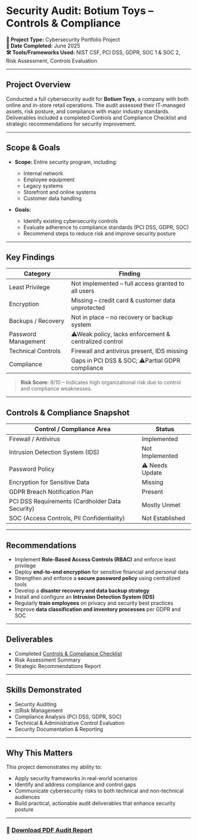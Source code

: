 # Security Audit: Botium Toys – Controls & Compliance

**📌 Project Type:** Cybersecurity Portfolio Project  
**📅 Date Completed:** June 2025  
**🛠️ Tools/Frameworks Used:** NIST CSF, PCI DSS, GDPR, SOC 1 & SOC 2, Risk Assessment, Controls Evaluation

---

## Project Overview

Conducted a full cybersecurity audit for **Botium Toys**, a company with both online and in-store retail operations. The audit assessed their IT-managed assets, risk posture, and compliance with major industry standards. Deliverables included a completed Controls and Compliance Checklist and strategic recommendations for security improvement.

---

## Scope & Goals

- **Scope:** Entire security program, including:
  - Internal network
  - Employee equipment
  - Legacy systems
  - Storefront and online systems
  - Customer data handling

- **Goals:**
  - Identify existing cybersecurity controls
  - Evaluate adherence to compliance standards (PCI DSS, GDPR, SOC)
  - Recommend steps to reduce risk and improve security posture

---

## Key Findings

| Category                      | Finding                                                |
|------------------------------|---------------------------------------------------------|
| Least Privilege           | Not implemented – full access granted to all users   |
| Encryption                | Missing – credit card & customer data unprotected     |
| Backups / Recovery        | Not in place – no recovery or backup system          |
| Password Management     | ⚠Weak policy, lacks enforcement & centralized control  |
| Technical Controls        | Firewall and antivirus present, IDS missing         |
| Compliance                | Gaps in PCI DSS & SOC; ⚠Partial GDPR compliance     |

> **Risk Score:** 8/10 – Indicates high organizational risk due to control and compliance weaknesses.

---

## Controls & Compliance Snapshot

| Control / Compliance Area                          | Status           |
|----------------------------------------------------|------------------|
| Firewall / Antivirus                               | Implemented    |
| Intrusion Detection System (IDS)                   | Not Implemented |
| Password Policy                                    | ⚠ Needs Update   |
| Encryption for Sensitive Data                      | Missing        |
| GDPR Breach Notification Plan                      | Present        |
| PCI DSS Requirements (Cardholder Data Security)    | Mostly Unmet   |
| SOC (Access Controls, PII Confidentiality)         | Not Established|

---

## Recommendations

- Implement **Role-Based Access Controls (RBAC)** and enforce least privilege
- Deploy **end-to-end encryption** for sensitive financial and personal data
- Strengthen and enforce a **secure password policy** using centralized tools
- Develop a **disaster recovery and data backup strategy**
- Install and configure an **Intrusion Detection System (IDS)**
- Regularly **train employees** on privacy and security best practices
- Improve **data classification and inventory processes** per GDPR and SOC

---

## Deliverables

- Completed [Controls & Compliance Checklist](https://github.com/jpulak/securityAudit/blob/a4ff083ceb182ee582a909083894b72b127d6db0/Controls%20and%20compliance%20checklist.pdf)
- Risk Assessment Summary
- Strategic Recommendations Report


---

## Skills Demonstrated

- Security Auditing  
- ⚖Risk Management  
- Compliance Analysis (PCI DSS, GDPR, SOC)  
- Technical & Administrative Control Evaluation  
- Security Documentation & Reporting  

---

## Why This Matters

This project demonstrates my ability to:
- Apply security frameworks in real-world scenarios  
- Identify and address compliance and control gaps  
- Communicate cybersecurity risks to both technical and non-technical audiences  
- Build practical, actionable audit deliverables that enhance security posture

---

### 📄 [Download PDF Audit Report](https://docs.google.com/document/d/1pH8p5NdOFH39b5tiL7RkWIiZY_Ec3ktz3UXckDAXkLE/edit?usp=sharing)
